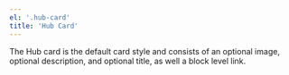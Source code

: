 ```yaml
---
el: '.hub-card'
title: 'Hub Card'
---
```

The Hub card is the default card style and consists of an optional image, optional description, and optional title, as well a block level link.
